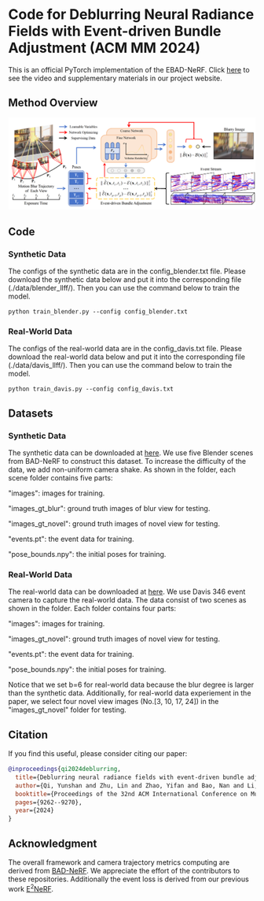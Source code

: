 # Code for Deblurring Neural Radiance Fields with Event-driven Bundle Adjustment (ACM MM 2024)
This is an official PyTorch implementation of the EBAD-NeRF. Click [here](https://icvteam.github.io/EBAD-NeRF.html) to see the video and supplementary materials in our project website.

## Method Overview

![](./figure/figure.png)

## Code

### Synthetic Data

The configs of the synthetic data are in the config_blender.txt file. Please download the synthetic data below and put it into the corresponding file (./data/blender_llff/). Then you can use the command below to train the model.

```
python train_blender.py --config config_blender.txt
```

### Real-World Data

The configs of the real-world data are in the config_davis.txt file. Please download the real-world data below and put it into the corresponding file (./data/davis_llff/). Then you can use the command below to train the model.

```
python train_davis.py --config config_davis.txt
```

## Datasets

### Synthetic Data

The synthetic data can be downloaded at [here](https://drive.google.com/drive/folders/112SGk_v-fxaUKz7w9dOqhXZRnkwTMkIt?usp=sharing). We use five Blender scenes from BAD-NeRF to construct this dataset. To increase the difficulty of the data, we add non-uniform camera shake. As shown in the folder, each scene folder contains five parts: 

"images": images for training.

"images_gt_blur": ground truth images of blur view for testing.

"images_gt_novel": ground truth images of novel view for testing.

"events.pt": the event data for training.

"pose_bounds.npy": the initial poses for training.

### Real-World Data

The real-world data can be downloaded at [here](https://drive.google.com/drive/folders/1BNxZtD5PcZBEzKu7i08FFLzJFDCEodY9?usp=drive_link). We use Davis 346 event camera to capture the real-world data. The data consist of two scenes as shown in the folder. Each folder contains four parts:

"images": images for training.

"images_gt_novel": ground truth images of novel view for testing.

"events.pt": the event data for training.

"pose_bounds.npy": the initial poses for training.

Notice that we set b=6 for real-world data because the blur degree is larger than the synthetic data. Additionally, for real-world data experiement in the paper, we select four novel view images (No.[3, 10, 17, 24]) in the "images_gt_novel" folder for testing.



## Citation

If you find this useful, please consider citing our paper:

```bibtex
@inproceedings{qi2024deblurring,
  title={Deblurring neural radiance fields with event-driven bundle adjustment},
  author={Qi, Yunshan and Zhu, Lin and Zhao, Yifan and Bao, Nan and Li, Jia},
  booktitle={Proceedings of the 32nd ACM International Conference on Multimedia},
  pages={9262--9270},
  year={2024}
}
```

## Acknowledgment

The overall framework and camera trajectory metrics computing are derived from [BAD-NeRF]([https://github.com/yenchenlin/nerf-pytorch/](https://github.com/WU-CVGL/BAD-NeRF)).  We appreciate the effort of the contributors to these repositories. Additionally the event loss is derived from our previous work [E<sup>2</sup>NeRF](https://github.com/iCVTEAM/E2NeRF).

